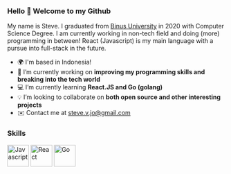 ### Hello 👋 Welcome to my Github

My name is Steve. I graduated from [Binus University](https://international.binus.ac.id/) in 2020 with Computer Science Degree. I am currently working in non-tech field and doing (more) programming in between! React (Javascript) is my main language with a pursue into full-stack in the future.

- 🌍  I'm based in Indonesia!
- 🔭  I’m currently working on **improving my programming skills and breaking into the tech world**
- 💻  I’m currently learning **React.JS and Go (golang)**
- 💡   I’m looking to collaborate on **both open source and other interesting projects**
- ✉️  Contact me at [steve.v.jo@gmail.com](mailto:steve.v.jo@gmail.com)

### Skills
<a href="https://developer.mozilla.org/en-US/docs/Web/JavaScript" target="_blank" rel="noreferrer"><img src="https://raw.githubusercontent.com/danielcranney/readme-generator/main/public/icons/skills/javascript-colored.svg" alt="Javascript" width="50" height="50" /></a>
<a href="https://reactjs.org/" target="_blank" rel="noreferrer"><img src="https://raw.githubusercontent.com/danielcranney/readme-generator/main/public/icons/skills/react-colored.svg" width="50" height="50" alt="React" /></a>
<a href="https://go.dev/" target="_blank" rel="noreferrer"><img src="https://upload.wikimedia.org/wikipedia/commons/thumb/0/05/Go_Logo_Blue.svg/215px-Go_Logo_Blue.svg.png" width="50" height="50" alt="Go" /></a>

